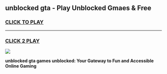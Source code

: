 
## unblocked gta - Play Unblocked Gmaes & Free
<h3>
<a href="https://news.freeplayer.one?title=unblocked_gta&ref=16F">CLICK TO PLAY</a></h3>
<hr>

<h3>
<a href="https://news.freeplayer.one?title=unblocked_gta&ref=16F">CLICK 2 PLAY</a>
  
</h3>

<a href="https://news.freeplayer.one?title=unblocked_gta&ref=16F/"><img src="https://clearcache.store/games.png"></a>


**unblocked gta games unblocked: Your Gateway to Fun and Accessible Online Gaming**
